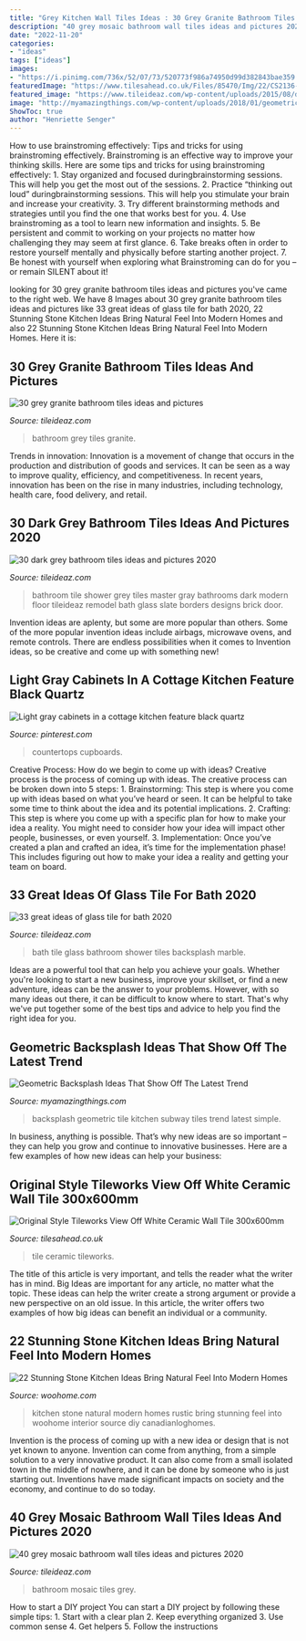 ```yaml
---
title: "Grey Kitchen Wall Tiles Ideas : 30 Grey Granite Bathroom Tiles Ideas And Pictures"
description: "40 grey mosaic bathroom wall tiles ideas and pictures 2020"
date: "2022-11-20"
categories:
- "ideas"
tags: ["ideas"]
images:
- "https://i.pinimg.com/736x/52/07/73/520773f986a74950d99d382843bae359.jpg"
featuredImage: "https://www.tilesahead.co.uk/Files/85470/Img/22/CS2136-6030-amb-zoom.jpg"
featured_image: "https://www.tileideaz.com/wp-content/uploads/2015/08/dgfbh.jpg"
image: "http://myamazingthings.com/wp-content/uploads/2018/01/geometric-tile-backsplash-3-.jpg"
ShowToc: true
author: "Henriette Senger"
---
```



How to use brainstroming effectively: Tips and tricks for using brainstroming effectively.
Brainstroming is an effective way to improve your thinking skills. Here are some tips and tricks for using brainstroming effectively: 1. Stay organized and focused duringbrainstorming sessions. This will help you get the most out of the sessions. 2. Practice “thinking out loud” duringbrainstorming sessions. This will help you stimulate your brain and increase your creativity. 3. Try different brainstorming methods and strategies until you find the one that works best for you. 4. Use brainstroming as a tool to learn new information and insights. 5. Be persistent and commit to working on your projects no matter how challenging they may seem at first glance. 6. Take breaks often in order to restore yourself mentally and physically before starting another project. 7. Be honest with yourself when exploring what Brainstroming can do for you – or remain SILENT about it!

	

		
looking for 30 grey granite bathroom tiles ideas and pictures you've came to the right web. We have 8 Images about 30 grey granite bathroom tiles ideas and pictures like 33 great ideas of glass tile for bath 2020, 22 Stunning Stone Kitchen Ideas Bring Natural Feel Into Modern Homes and also 22 Stunning Stone Kitchen Ideas Bring Natural Feel Into Modern Homes. Here it is:
		
    
## 30 Grey Granite Bathroom Tiles Ideas And Pictures

<img loading=lazy src="http://www.tileideaz.com/wp-content/uploads/2015/08/0324.jpg" onerror="this.onerror=null;this.src='https://tse2.mm.bing.net/th?id=OIP.C5p4S5VVlTQ8PvZ6ux---QHaLH&amp;pid=15.1';" alt="30 grey granite bathroom tiles ideas and pictures">

_Source: tileideaz.com_

>bathroom grey tiles granite. 

	

Trends in innovation:
Innovation is a movement of change that occurs in the production and distribution of goods and services. It can be seen as a way to improve quality, efficiency, and competitiveness. In recent years, innovation has been on the rise in many industries, including technology, health care, food delivery, and retail.

    
## 30 Dark Grey Bathroom Tiles Ideas And Pictures 2020

<img loading=lazy src="https://www.tileideaz.com/wp-content/uploads/2015/08/261.jpg" onerror="this.onerror=null;this.src='https://tse3.mm.bing.net/th?id=OIP.qksiFDEV8-dBHEDjTzTYPwHaKs&amp;pid=15.1';" alt="30 dark grey bathroom tiles ideas and pictures 2020">

_Source: tileideaz.com_

>bathroom tile shower grey tiles master gray bathrooms dark modern floor tileideaz remodel bath glass slate borders designs brick door. 

	

Invention ideas are aplenty, but some are more popular than others. Some of the more popular invention ideas include airbags, microwave ovens, and remote controls. There are endless possibilities when it comes to Invention ideas, so be creative and come up with something new!

    
## Light Gray Cabinets In A Cottage Kitchen Feature Black Quartz

<img loading=lazy src="https://i.pinimg.com/736x/52/07/73/520773f986a74950d99d382843bae359.jpg" onerror="this.onerror=null;this.src='https://tse2.mm.bing.net/th?id=OIP.epVFreSpmaqMnL0MbuerDQHaLH&amp;pid=15.1';" alt="Light gray cabinets in a cottage kitchen feature black quartz">

_Source: pinterest.com_

>countertops cupboards. 

	

Creative Process: How do we begin to come up with ideas?
Creative process is the process of coming up with ideas. The creative process can be broken down into 5 steps: 1. Brainstorming: This step is where you come up with ideas based on what you’ve heard or seen. It can be helpful to take some time to think about the idea and its potential implications. 2. Crafting: This step is where you come up with a specific plan for how to make your idea a reality. You might need to consider how your idea will impact other people, businesses, or even yourself. 3. Implementation: Once you’ve created a plan and crafted an idea, it’s time for the implementation phase! This includes figuring out how to make your idea a reality and getting your team on board. 
    
## 33 Great Ideas Of Glass Tile For Bath 2020

<img loading=lazy src="https://www.tileideaz.com/wp-content/uploads/2015/08/dgfbh.jpg" onerror="this.onerror=null;this.src='https://tse1.mm.bing.net/th?id=OIP.ia_gWiWjRMvh8b_Coki-agHaNM&amp;pid=15.1';" alt="33 great ideas of glass tile for bath 2020">

_Source: tileideaz.com_

>bath tile glass bathroom shower tiles backsplash marble. 

	

Ideas are a powerful tool that can help you achieve your goals. Whether you're looking to start a new business, improve your skillset, or find a new adventure, ideas can be the answer to your problems. However, with so many ideas out there, it can be difficult to know where to start. That's why we've put together some of the best tips and advice to help you find the right idea for you.

    
## Geometric Backsplash Ideas That Show Off The Latest Trend

<img loading=lazy src="http://myamazingthings.com/wp-content/uploads/2018/01/geometric-tile-backsplash-3-.jpg" onerror="this.onerror=null;this.src='https://tse1.mm.bing.net/th?id=OIP.hC7Ch87gV5zbgc-x-vgFVgHaLH&amp;pid=15.1';" alt="Geometric Backsplash Ideas That Show Off The Latest Trend">

_Source: myamazingthings.com_

>backsplash geometric tile kitchen subway tiles trend latest simple. 

	

In business, anything is possible. That’s why new ideas are so important – they can help you grow and continue to innovative businesses. Here are a few examples of how new ideas can help your business: 

    
## Original Style Tileworks View Off White Ceramic Wall Tile 300x600mm

<img loading=lazy src="https://www.tilesahead.co.uk/Files/85470/Img/22/CS2136-6030-amb-zoom.jpg" onerror="this.onerror=null;this.src='https://tse1.mm.bing.net/th?id=OIP.Cu5cMx8bVfuzJH9vjeWZ1QHaKU&amp;pid=15.1';" alt="Original Style Tileworks View Off White Ceramic Wall Tile 300x600mm">

_Source: tilesahead.co.uk_

>tile ceramic tileworks. 

	

The title of this article is very important, and tells the reader what the writer has in mind.
Big Ideas are important for any article, no matter what the topic. These ideas can help the writer create a strong argument or provide a new perspective on an old issue. In this article, the writer offers two examples of how big ideas can benefit an individual or a community.

    
## 22 Stunning Stone Kitchen Ideas Bring Natural Feel Into Modern Homes

<img loading=lazy src="https://www.woohome.com/wp-content/uploads/2015/05/rustic-stone-kitchen-woohome-10.jpg" onerror="this.onerror=null;this.src='https://tse3.mm.bing.net/th?id=OIP.782lF7LU9l-tOEXEYw8nKgHaLV&amp;pid=15.1';" alt="22 Stunning Stone Kitchen Ideas Bring Natural Feel Into Modern Homes">

_Source: woohome.com_

>kitchen stone natural modern homes rustic bring stunning feel into woohome interior source diy canadianloghomes. 

	

Invention is the process of coming up with a new idea or design that is not yet known to anyone. Invention can come from anything, from a simple solution to a very innovative product. It can also come from a small isolated town in the middle of nowhere, and it can be done by someone who is just starting out. Inventions have made significant impacts on society and the economy, and continue to do so today.

    
## 40 Grey Mosaic Bathroom Wall Tiles Ideas And Pictures 2020

<img loading=lazy src="https://www.tileideaz.com/wp-content/uploads/2015/03/grey_mosaic_bathroom_wall_tiles_12.jpg" onerror="this.onerror=null;this.src='https://tse2.mm.bing.net/th?id=OIP.vj8W6_ON2zRaX8Nc8h7aFQHaJ3&amp;pid=15.1';" alt="40 grey mosaic bathroom wall tiles ideas and pictures 2020">

_Source: tileideaz.com_

>bathroom mosaic tiles grey. 

	

How to start a DIY project
You can start a DIY project by following these simple tips: 1. Start with a clear plan 2. Keep everything organized 3. Use common sense 4. Get helpers 5. Follow the instructions 
